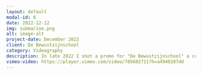 ```yaml
---
layout: default
modal-id: 6
date: 2022-12-12
img: submarine.png
alt: image-alt
project-date: December 2022
client: De Bewustzijnschool
category: Videography
description: In late 2022 I shot a promo for "De Bewustzijnschool" a company offering guided meditation among things.
vimeo-video: https://player.vimeo.com/video/785602711?h=a4940287dd
---
```

